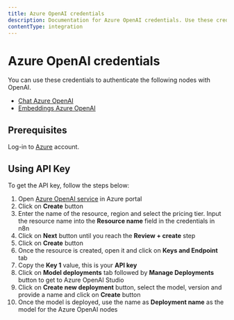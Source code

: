 ```yaml
---
title: Azure OpenAI credentials
description: Documentation for Azure OpenAI credentials. Use these credentials to authenticate OpenAI in n8n, a workflow automation platform.
contentType: integration
---
```


# Azure OpenAI credentials

You can use these credentials to authenticate the following nodes with OpenAI.

- [Chat Azure OpenAI](/integrations/builtin/cluster-nodes/sub-nodes/n8n-nodes-langchain.lmchatazureopenai)
- [Embeddings Azure OpenAI](/integrations/builtin/cluster-nodes/sub-nodes/n8n-nodes-langchain.embeddingsazureopenai)


## Prerequisites

Log-in to [Azure](https://portal.azure.com/#home/) account.

## Using API Key
To get the API key, follow the steps below:

1. Open [Azure OpenAI service](https://portal.azure.com/#view/Microsoft_Azure_ProjectOxford/CognitiveServicesHub/~/OpenAIHome) in Azure portal
2. Click on **Create** button
3. Enter the name of the resource, region and select the pricing tier. Input the resource name into the **Resource name** field in the credentials in n8n
4. Click on **Next** button until you reach the **Review + create** step
5. Click on **Create** button
6. Once the resource is created, open it and click on **Keys and Endpoint** tab
7. Copy the **Key 1** value, this is your **API key**
8. Click on **Model deployments** tab followed by **Manage Deployments** button to get to Azure OpenAI Studio
9. Click on **Create new deployment** button, select the model, version and provide a name and click on **Create** button
10. Once the model is deployed, use the name as **Deployment name** as the model for the Azure OpenAI nodes
